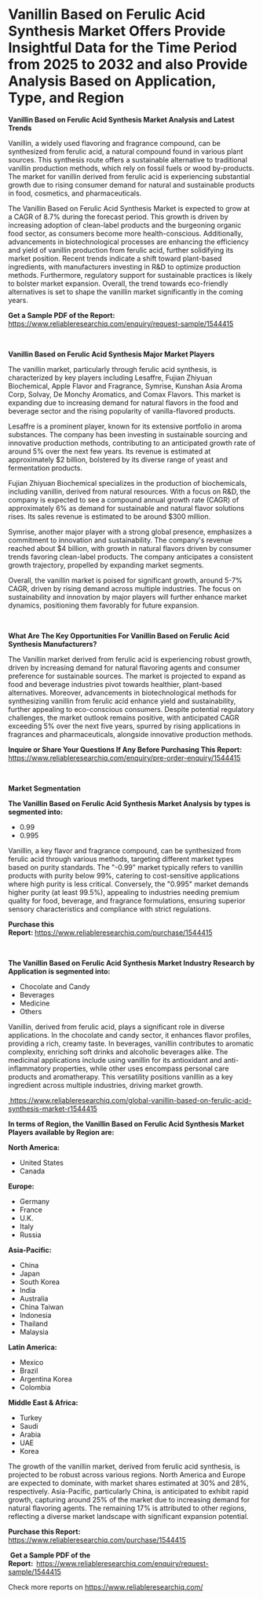<p><h1>Vanillin Based on Ferulic Acid Synthesis Market Offers Provide Insightful Data for the Time Period from 2025 to 2032 and also Provide Analysis Based on Application, Type, and Region</h1></p><p><strong>Vanillin Based on Ferulic Acid Synthesis Market Analysis and Latest Trends</strong></p>
<p><p>Vanillin, a widely used flavoring and fragrance compound, can be synthesized from ferulic acid, a natural compound found in various plant sources. This synthesis route offers a sustainable alternative to traditional vanillin production methods, which rely on fossil fuels or wood by-products. The market for vanillin derived from ferulic acid is experiencing substantial growth due to rising consumer demand for natural and sustainable products in food, cosmetics, and pharmaceuticals.</p><p>The Vanillin Based on Ferulic Acid Synthesis Market is expected to grow at a CAGR of 8.7% during the forecast period. This growth is driven by increasing adoption of clean-label products and the burgeoning organic food sector, as consumers become more health-conscious. Additionally, advancements in biotechnological processes are enhancing the efficiency and yield of vanillin production from ferulic acid, further solidifying its market position. Recent trends indicate a shift toward plant-based ingredients, with manufacturers investing in R&D to optimize production methods. Furthermore, regulatory support for sustainable practices is likely to bolster market expansion. Overall, the trend towards eco-friendly alternatives is set to shape the vanillin market significantly in the coming years.</p></p>
<p><strong>Get a Sample PDF of the Report:&nbsp;</strong> <a href="https://www.reliableresearchiq.com/enquiry/request-sample/1544415?utm_campaign=120&utm_medium=2&utm_source=Github&utm_content=ia&utm_term=01022025&utm_id=vanillin-based-on-ferulic-acid-synthesis">https://www.reliableresearchiq.com/enquiry/request-sample/1544415</a></p>
<p>&nbsp;</p>
<p><strong>Vanillin Based on Ferulic Acid Synthesis Major Market Players</strong></p>
<p><p>The vanillin market, particularly through ferulic acid synthesis, is characterized by key players including Lesaffre, Fujian Zhiyuan Biochemical, Apple Flavor and Fragrance, Symrise, Kunshan Asia Aroma Corp, Solvay, De Monchy Aromatics, and Comax Flavors. This market is expanding due to increasing demand for natural flavors in the food and beverage sector and the rising popularity of vanilla-flavored products.</p><p>Lesaffre is a prominent player, known for its extensive portfolio in aroma substances. The company has been investing in sustainable sourcing and innovative production methods, contributing to an anticipated growth rate of around 5% over the next few years. Its revenue is estimated at approximately $2 billion, bolstered by its diverse range of yeast and fermentation products.</p><p>Fujian Zhiyuan Biochemical specializes in the production of biochemicals, including vanillin, derived from natural resources. With a focus on R&D, the company is expected to see a compound annual growth rate (CAGR) of approximately 6% as demand for sustainable and natural flavor solutions rises. Its sales revenue is estimated to be around $300 million.</p><p>Symrise, another major player with a strong global presence, emphasizes a commitment to innovation and sustainability. The company's revenue reached about $4 billion, with growth in natural flavors driven by consumer trends favoring clean-label products. The company anticipates a consistent growth trajectory, propelled by expanding market segments.</p><p>Overall, the vanillin market is poised for significant growth, around 5-7% CAGR, driven by rising demand across multiple industries. The focus on sustainability and innovation by major players will further enhance market dynamics, positioning them favorably for future expansion.</p></p>
<p>&nbsp;</p>
<p><strong>What Are The Key Opportunities For Vanillin Based on Ferulic Acid Synthesis Manufacturers?</strong></p>
<p><p>The Vanillin market derived from ferulic acid is experiencing robust growth, driven by increasing demand for natural flavoring agents and consumer preference for sustainable sources. The market is projected to expand as food and beverage industries pivot towards healthier, plant-based alternatives. Moreover, advancements in biotechnological methods for synthesizing vanillin from ferulic acid enhance yield and sustainability, further appealing to eco-conscious consumers. Despite potential regulatory challenges, the market outlook remains positive, with anticipated CAGR exceeding 5% over the next five years, spurred by rising applications in fragrances and pharmaceuticals, alongside innovative production methods.</p></p>
<p><strong>Inquire or Share Your Questions If Any Before Purchasing This Report:</strong> <a href="https://www.reliableresearchiq.com/enquiry/pre-order-enquiry/1544415?utm_campaign=120&utm_medium=2&utm_source=Github&utm_content=ia&utm_term=01022025&utm_id=vanillin-based-on-ferulic-acid-synthesis">https://www.reliableresearchiq.com/enquiry/pre-order-enquiry/1544415</a></p>
<p>&nbsp;</p>
<p><strong>Market Segmentation</strong></p>
<p><strong>The Vanillin Based on Ferulic Acid Synthesis Market Analysis by types is segmented into:</strong></p>
<p><ul><li>0.99</li><li>0.995</li></ul></p>
<p><p>Vanillin, a key flavor and fragrance compound, can be synthesized from ferulic acid through various methods, targeting different market types based on purity standards. The "-0.99" market typically refers to vanillin products with purity below 99%, catering to cost-sensitive applications where high purity is less critical. Conversely, the "0.995" market demands higher purity (at least 99.5%), appealing to industries needing premium quality for food, beverage, and fragrance formulations, ensuring superior sensory characteristics and compliance with strict regulations.</p></p>
<p><strong>Purchase this Report:&nbsp;</strong><a href="https://www.reliableresearchiq.com/purchase/1544415?utm_campaign=120&utm_medium=2&utm_source=Github&utm_content=ia&utm_term=01022025&utm_id=vanillin-based-on-ferulic-acid-synthesis">https://www.reliableresearchiq.com/purchase/1544415</a></p>
<p>&nbsp;</p>
<p><strong>The Vanillin Based on Ferulic Acid Synthesis Market Industry Research by Application is segmented into:</strong></p>
<p><ul><li>Chocolate and Candy</li><li>Beverages</li><li>Medicine</li><li>Others</li></ul></p>
<p><p>Vanillin, derived from ferulic acid, plays a significant role in diverse applications. In the chocolate and candy sector, it enhances flavor profiles, providing a rich, creamy taste. In beverages, vanillin contributes to aromatic complexity, enriching soft drinks and alcoholic beverages alike. The medicinal applications include using vanillin for its antioxidant and anti-inflammatory properties, while other uses encompass personal care products and aromatherapy. This versatility positions vanillin as a key ingredient across multiple industries, driving market growth.</p></p>
<p><a href="https://www.reliableresearchiq.com/global-vanillin-based-on-ferulic-acid-synthesis-market-r1544415?utm_campaign=120&utm_medium=2&utm_source=Github&utm_content=ia&utm_term=01022025&utm_id=vanillin-based-on-ferulic-acid-synthesis">&nbsp;https://www.reliableresearchiq.com/global-vanillin-based-on-ferulic-acid-synthesis-market-r1544415</a></p>
<p><strong>In terms of Region, the Vanillin Based on Ferulic Acid Synthesis Market Players available by Region are:</strong></p>
<p>
    <p> <strong> North America: </strong>
        <ul>
            <li>United States</li>
            <li>Canada</li>
        </ul>
        </p> 
    <p> <strong> Europe: </strong>
        <ul>
            <li>Germany</li>
            <li>France</li>
            <li>U.K.</li>
            <li>Italy</li>
            <li>Russia</li>
        </ul>
        </p> 
    <p> <strong> Asia-Pacific: </strong>
        <ul>
            <li>China</li>
            <li>Japan</li>
            <li>South Korea</li>
            <li>India</li>
            <li>Australia</li>
            <li>China Taiwan</li>
            <li>Indonesia</li>
            <li>Thailand</li>
            <li>Malaysia</li>
        </ul>
        </p> 
    <p> <strong> Latin America: </strong>
        <ul>
            <li>Mexico</li>
            <li>Brazil</li>
            <li>Argentina Korea</li>
            <li>Colombia</li>
        </ul>
        </p> 
    <p> <strong> Middle East & Africa: </strong>
        <ul>
            <li>Turkey</li>
            <li>Saudi</li>
            <li>Arabia</li>
            <li>UAE</li>
            <li>Korea</li>
        </ul>
    </p>
    </p>
<p><p>The growth of the vanillin market, derived from ferulic acid synthesis, is projected to be robust across various regions. North America and Europe are expected to dominate, with market shares estimated at 30% and 28%, respectively. Asia-Pacific, particularly China, is anticipated to exhibit rapid growth, capturing around 25% of the market due to increasing demand for natural flavoring agents. The remaining 17% is attributed to other regions, reflecting a diverse market landscape with significant expansion potential.</p></p>
<p><strong>Purchase this Report: </strong><a href="https://www.reliableresearchiq.com/purchase/1544415?utm_campaign=120&utm_medium=2&utm_source=Github&utm_content=ia&utm_term=01022025&utm_id=vanillin-based-on-ferulic-acid-synthesis">https://www.reliableresearchiq.com/purchase/1544415</a></p>
<p>&nbsp;<strong>Get a Sample PDF of the Report:&nbsp;&nbsp;</strong><a href="https://www.reliableresearchiq.com/enquiry/request-sample/1544415?utm_campaign=120&utm_medium=2&utm_source=Github&utm_content=ia&utm_term=01022025&utm_id=vanillin-based-on-ferulic-acid-synthesis">https://www.reliableresearchiq.com/enquiry/request-sample/1544415</a></p>
<p><strong></strong></p>
<p>Check more reports on <a href="https://www.reliableresearchiq.com/?utm_campaign=120&utm_medium=2&utm_source=Github&utm_content=ia&utm_term=01022025&utm_id=vanillin-based-on-ferulic-acid-synthesis">https://www.reliableresearchiq.com/</a></p>